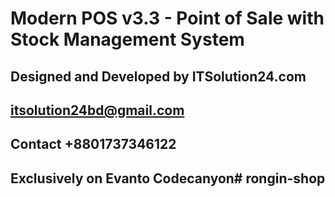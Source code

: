 # Modern POS v3.3 - Point of Sale with Stock Management System

## Designed and Developed by ITSolution24.com

## itsolution24bd@gmail.com
## Contact +8801737346122


## Exclusively on Evanto Codecanyon# rongin-shop
